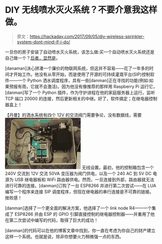 # DIY 无线喷水灭火系统？不要介意我这样做。

> 原文：<https://hackaday.com/2017/09/05/diy-wireless-sprinkler-system-dont-mind-if-i-do/>

一旦你的房子安装了自动喷水灭火系统，该怎么做:买一个自动喷水灭火系统还是自己做一个？[后者，显然是](https://blog.danman.eu/wifi-enabled-sprinkler-controller/)。

[danaman]决心拼凑一个廉价的物联网系统，但这并不容易——花了一年多的时间才开始工作。他没有从零开始，而是使用了开源的可持续灌溉平台(SIP)控制软件——一个 Python 洒水调度程序，具有一些[danman]正在寻找的功能(例如:如果预报有雨，它就不会激活)。因为他没有像推荐的那样用 Raspberry Pi 运行它，[danman]写了一个 Python 插件，作为守护进程在他的家庭服务器上运行，监听 TCP 端口 20000 的连接，然后更新相关的中继。好了，软件搞定；在继电器控制器盒上！

【丹曼】的洒水系统有四个 12V 的交流阀门需要争论，没有数据线，需要 [![](img/cf50b66369fce3471117e5d4c15eefb7.png)](https://hackaday.com/wp-content/uploads/2017/08/wifi-sprinkler-controller-box1.jpg) 无线设置。最初，他的控制箱包含一个 240V 交流到 12V 交流 50VA 变压器为阀门供电，以及一个 240 AC 到 5V DC 电源为 USB 继电器板和 WiFi 路由器供电。然而，一旦连接到外部，路由器就无法进行可靠的连接。[danman]订购了一台 ESP8266 并进行第二次尝试——在 LUA 编写一个程序来连接 SIP 调度程序，但现在继电器的串行连接是不可靠的链接。挫败感！

[danman]选择了一个更全面的解决方案，他选择了一个 link node R4——一个集成了 ESP8266 并由 ESP 的 GPIO 引脚直接控制的继电器控制器——并重用了他在第二次尝试中编写的代码，取得了巨大的成功！

[danman]的代码可以在他的博客文章中找到，你一直在考虑为你自己的财产建立这样一个系统。也就是说，除非你想要火力稍微强一点的东西。